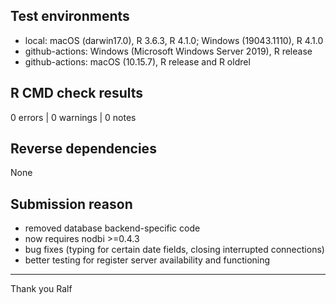 ## Test environments
* local: macOS (darwin17.0), R 3.6.3, R 4.1.0; Windows (19043.1110), R 4.1.0
* github-actions: Windows (Microsoft Windows Server 2019), R release
* github-actions: macOS (10.15.7), R release and R oldrel

## R CMD check results
0 errors | 0 warnings | 0 notes

## Reverse dependencies
None

## Submission reason
* removed database backend-specific code
* now requires nodbi >=0.4.3
* bug fixes (typing for certain date fields, closing interrupted connections)
* better testing for register server availability and functioning


----------
Thank you
Ralf
